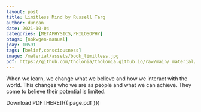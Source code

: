 ```yaml
---
layout: post
title: Limitless Mind by Russell Targ
author: duncan
date: 2021-10-04
categories: [METAPHYSICS,PHILOSOPHY]
ptags: [nokwgen-manual]
jday: 10591
tags: [belief,consciousness]
image: /material/assets/book_limitless.jpg
pdf: https://github.com/tholonia/tholonia.github.io/raw/main/_material/assets/book_limitless.zip
---
```

When we learn, we change what we believe and how we interact with the world. This changes who we are as people and what we can achieve. They come to believe their potential is limited.
<!--more-->

Download PDF  [HERE]({{ page.pdf }})

